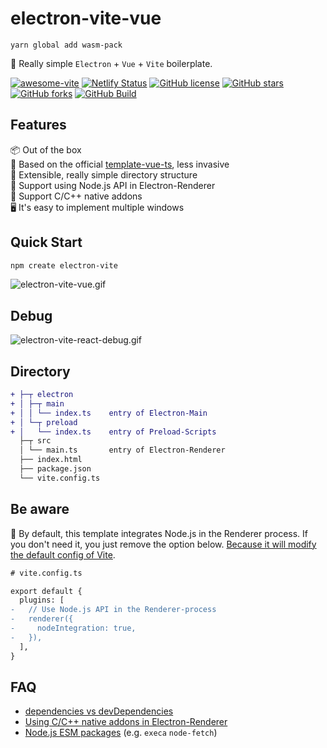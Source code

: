 # electron-vite-vue

```Initlize Project
yarn global add wasm-pack

```


🥳 Really simple `Electron` + `Vue` + `Vite` boilerplate.

[![awesome-vite](https://awesome.re/mentioned-badge.svg)](https://github.com/vitejs/awesome-vite)
[![Netlify Status](https://api.netlify.com/api/v1/badges/ae3863e3-1aec-4eb1-8f9f-1890af56929d/deploy-status)](https://app.netlify.com/sites/electron-vite/deploys)
[![GitHub license](https://img.shields.io/github/license/caoxiemeihao/electron-vite-vue)](https://github.com/electron-vite/electron-vite-vue/blob/main/LICENSE)
[![GitHub stars](https://img.shields.io/github/stars/caoxiemeihao/electron-vite-vue?color=fa6470)](https://github.com/electron-vite/electron-vite-vue)
[![GitHub forks](https://img.shields.io/github/forks/caoxiemeihao/electron-vite-vue)](https://github.com/electron-vite/electron-vite-vue)
[![GitHub Build](https://github.com/electron-vite/electron-vite-vue/actions/workflows/build.yml/badge.svg)](https://github.com/electron-vite/electron-vite-vue/actions/workflows/build.yml)

## Features

📦 Out of the box  
🎯 Based on the official [template-vue-ts](https://github.com/vitejs/vite/tree/main/packages/create-vite/template-vue-ts), less invasive  
🌱 Extensible, really simple directory structure  
💪 Support using Node.js API in Electron-Renderer  
🔩 Support C/C++ native addons  
🖥 It's easy to implement multiple windows  

## Quick Start

```sh
npm create electron-vite
```

<!-- [![quick-start](https://asciinema.org/a/483731.svg)](https://asciinema.org/a/483731) -->

![electron-vite-vue.gif](https://github.com/electron-vite/electron-vite-vue/blob/main/public/electron-vite-vue.gif?raw=true)

## Debug

![electron-vite-react-debug.gif](https://github.com/electron-vite/electron-vite-react/blob/main/public/electron-vite-react-debug.gif?raw=true)

## Directory

```diff
+ ├─┬ electron
+ │ ├─┬ main
+ │ │ └── index.ts    entry of Electron-Main
+ │ └─┬ preload
+ │   └── index.ts    entry of Preload-Scripts
  ├─┬ src
  │ └── main.ts       entry of Electron-Renderer
  ├── index.html
  ├── package.json
  └── vite.config.ts
```

## Be aware

🚨 By default, this template integrates Node.js in the Renderer process. If you don't need it, you just remove the option below. [Because it will modify the default config of Vite](https://github.com/electron-vite/vite-plugin-electron/tree/main/packages/electron-renderer#config-presets-opinionated).

```diff
# vite.config.ts

export default {
  plugins: [
-   // Use Node.js API in the Renderer-process
-   renderer({
-     nodeIntegration: true,
-   }),
  ],
}
```

## FAQ

- [dependencies vs devDependencies](https://github.com/electron-vite/vite-plugin-electron/tree/main/packages/electron-renderer#dependencies-vs-devdependencies)
- [Using C/C++ native addons in Electron-Renderer](https://github.com/electron-vite/vite-plugin-electron/tree/main/packages/electron-renderer#load-nodejs-cc-native-modules)
- [Node.js ESM packages](https://github.com/electron-vite/vite-plugin-electron/tree/main/packages/electron-renderer#nodejs-esm-packages) (e.g. `execa` `node-fetch`)
